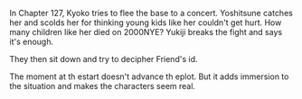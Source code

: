 In Chapter 127, Kyoko tries to flee the base to a concert. Yoshitsune catches her and scolds her for thinking young kids like her couldn't get hurt. How many children like her died on 2000NYE? Yukiji breaks the fight and says it's enough. 

They then sit down and try to decipher Friend's id. 

The moment at th estart doesn't advance th eplot. But it adds immersion to the situation and makes the characters seem real. 